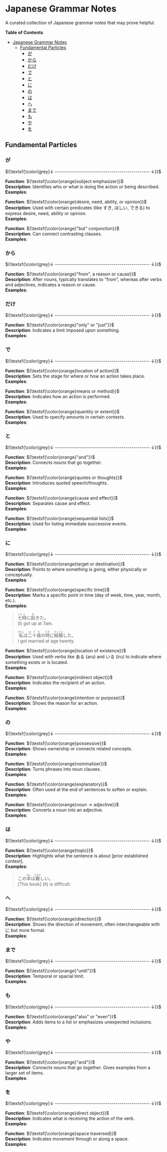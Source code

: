 # Japanese Grammar Notes
A curated collection of Japanese grammar notes that may prove helpful.

**Table of Contents**
- [Japanese Grammar Notes](#japanese-grammar-notes)
  - [Fundamental Particles](#fundamental-particles)
    - [が](#が)
    - [から](#から)
    - [だけ](#だけ)
    - [で](#で)
    - [と](#と)
    - [に](#に)
    - [の](#の)
    - [は](#は)
    - [へ](#へ)
    - [まで](#まで)
    - [も](#も)
    - [や](#や)
    - [を](#を)

## Fundamental Particles

### が
${\textsf{\color{grey}↓ ----------------------------------------------- ↓}}$

**Function**: ${\textsf{\color{orange}subject emphasizer}}$\
**Description**: Identifies who or what is doing the action or being described.\
**Examples**:
> 
> 

**Function**: ${\textsf{\color{orange}desire, need, ability, or opinion}}$\
**Description**: Used with certain predicates (like すき, ほしい, できる) to express desire, need, ability or opinion.\
**Examples**:
> 
> 

**Function**: ${\textsf{\color{orange}"but" conjunction}}$\
**Description**: Can connect contrasting clauses.\
**Examples**:
> 
> 

### から
${\textsf{\color{grey}↓ ----------------------------------------------- ↓}}$

**Function**: ${\textsf{\color{orange}"from", a reason or cause}}$\
**Description**: After nouns, typically translates to "from", whereas after verbs and adjectives, indicates a reason or cause.\
**Examples**:
> 
> 

### だけ
${\textsf{\color{grey}↓ ----------------------------------------------- ↓}}$

**Function**: ${\textsf{\color{orange}"only" or "just"}}$\
**Description**: Indicates a limit imposed upon something.\
**Examples**:
> 
> 

### で
${\textsf{\color{grey}↓ ----------------------------------------------- ↓}}$

**Function**: ${\textsf{\color{orange}location of action}}$\
**Description**: Sets the stage for where or how an action takes place.\
**Examples**:
> 
> 

**Function**: ${\textsf{\color{orange}means or method}}$\
**Description**: Indicates how an action is performed.\
**Examples**:
> 
> 

**Function**: ${\textsf{\color{orange}quantity or extent}}$\
**Description**: Used to specify amounts in certain contexts.\
**Examples**:
> 
> 

### と
${\textsf{\color{grey}↓ ----------------------------------------------- ↓}}$

**Function**: ${\textsf{\color{orange}"and"}}$\
**Description**: Connects nouns that go together.\
**Examples**:
> 
> 

**Function**: ${\textsf{\color{orange}quotes or thoughts}}$\
**Description**: Introduces quoted speech/thoughts.\
**Examples**:
> 
> 

**Function**: ${\textsf{\color{orange}cause and effect}}$\
**Description**: Separates cause and effect.\
**Examples**:
> 
> 

**Function**: ${\textsf{\color{orange}sequential lists}}$\
**Description**: Used for listing immediate successive events.\
**Examples**:
> 
> 

### に
${\textsf{\color{grey}↓ ----------------------------------------------- ↓}}$

**Function**: ${\textsf{\color{orange}target or destination}}$\
**Description**: Points to where something is going, either physically or conceptually.\
**Examples**:
> 
> 

**Function**: ${\textsf{\color{orange}specific time}}$\
**Description**: Marks a specific point in time (day of week, time, year, month, etc.).\
**Examples**:
> <ruby>七<rt>しち</rt></ruby><ruby>時<rt>じ</rt></ruby>に<ruby>起<rt>お</rt></ruby>きた。\
> (I) got up at 7am.

> <ruby>私<rt>わたし</rt></ruby>は<ruby>二<rt>は</rt></ruby><ruby>十<rt>た</rt></ruby><ruby>歳<rt>ち</rt></ruby>の<ruby>時<rt>とき</rt></ruby>に<ruby>結婚<rt>けっこん</rt></ruby>した。\
> I got married at age twenty.

**Function**: ${\textsf{\color{orange}location of existence}}$\
**Description**: Used with verbs like ある (aru) and いる (iru) to indicate where something exists or is located.\
**Examples**:
> 
> 

**Function**: ${\textsf{\color{orange}indirect object}}$\
**Description**: Indicates the recipient of an action.\
**Examples**:
> 
> 

**Function**: ${\textsf{\color{orange}intention or purpose}}$\
**Description**: Shows the reason for an action.\
**Examples**:
> 
> 

### の
${\textsf{\color{grey}↓ ----------------------------------------------- ↓}}$

**Function**: ${\textsf{\color{orange}possessive}}$\
**Description**: Shows ownership or connects related concepts.\
**Examples**:
> 
> 

**Function**: ${\textsf{\color{orange}nominalizer}}$\
**Description**: Turns phrases into noun clauses.\
**Examples**:
> 
> 

**Function**: ${\textsf{\color{orange}explanatory}}$\
**Description**: Often used at the end of sentences to soften or explain.\
**Examples**:
> 
> 

**Function**: ${\textsf{\color{orange}noun → adjective}}$\
**Description**: Converts a noun into an adjective.\
**Examples**:
> 
> 

### は
${\textsf{\color{grey}↓ ----------------------------------------------- ↓}}$

**Function**: ${\textsf{\color{orange}topic}}$\
**Description**: Highlights what the sentence is about [prior established context].\
**Examples**:
> この<ruby>本<rt>ほん</rt></ruby>は<ruby>難<rt>むずか</rt></ruby>しい。\
> [This book] (it) is difficult.

### へ
${\textsf{\color{grey}↓ ----------------------------------------------- ↓}}$

**Function**: ${\textsf{\color{orange}direction}}$\
**Description**: Shows the direction of movement, often interchangeable with に but more formal.\
**Examples**:
> 
> 

### まで
${\textsf{\color{grey}↓ ----------------------------------------------- ↓}}$

**Function**: ${\textsf{\color{orange}"until"}}$\
**Description**: Temporal or spacial limit.\
**Examples**:
> 
> 

### も
${\textsf{\color{grey}↓ ----------------------------------------------- ↓}}$

**Function**: ${\textsf{\color{orange}"also" or "even"}}$\
**Description**: Adds items to a list or emphasizes unexpected inclusions.\
**Examples**:
> 
> 

### や
${\textsf{\color{grey}↓ ----------------------------------------------- ↓}}$

**Function**: ${\textsf{\color{orange}"and"}}$\
**Description**: Connects nouns that go together. Gives examples from a larger set of items.\
**Examples**:
> 
> 

### を
${\textsf{\color{grey}↓ ----------------------------------------------- ↓}}$

**Function**: ${\textsf{\color{orange}direct object}}$\
**Description**: Indicates what is receiving the action of the verb.\
**Examples**:
> 
> 

**Function**: ${\textsf{\color{orange}space traversed}}$\
**Description**: Indicates movement through or along a space.\
**Examples**:
> 
> 
